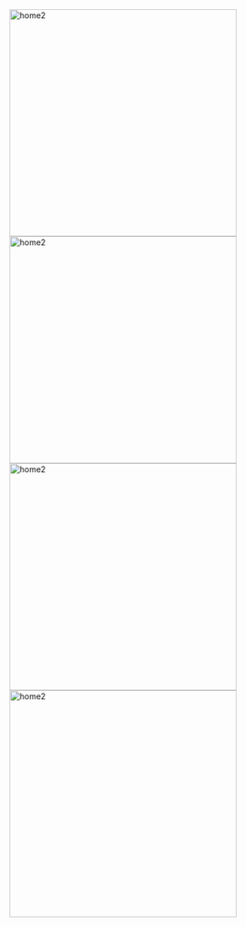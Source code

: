 <img src="https://github.com/user-attachments/assets/0dd46970-18dd-451d-b9a1-07c1e20d89d6" alt="home2" width="400" height="400" />
<img src="https://github.com/user-attachments/assets/9099b8f4-2f6a-458f-855a-271207a2a02a" alt="home2" width="400" height="400" />
<img src="https://github.com/user-attachments/assets/8bb77b83-ec67-48ed-8e56-e63915323204" alt="home2" width="400" height="400" />
<img src="https://github.com/user-attachments/assets/2de05e82-5aa0-4d32-b30e-4da0d9837bf3" alt="home2" width="400" height="400" />
